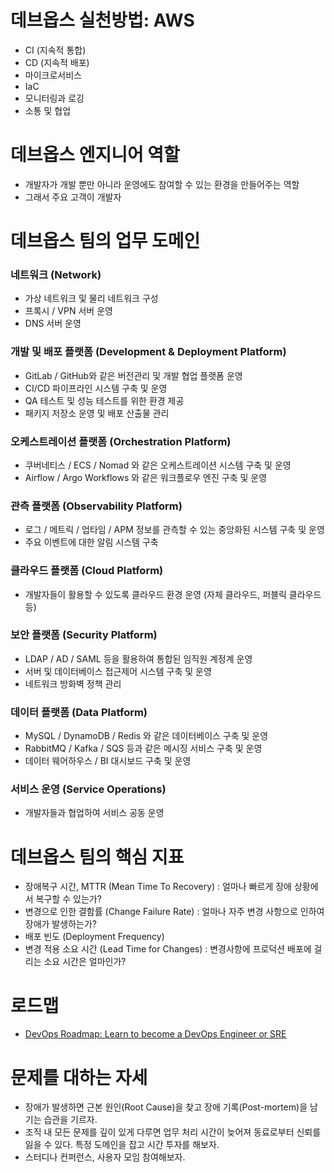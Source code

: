 # 데브옵스 실천방법: AWS
- CI (지속적 통합)
- CD (지속적 배포)
- 마이크로서비스
- IaC
- 모니터링과 로깅
- 소통 및 협업

# 데브옵스 엔지니어 역할
- 개발자가 개발 뿐만 아니라 운영에도 참여할 수 있는 환경을 만들어주는 역할
- 그래서 주요 고객이 개발자

# 데브옵스 팀의 업무 도메인
### 네트워크 (Network) 
- 가상 네트워크 및 물리 네트워크 구성 
- 프록시 / VPN 서버 운영 
- DNS 서버 운영
### 개발 및 배포 플랫폼 (Development & Deployment Platform) 
- GitLab / GitHub와 같은 버전관리 및 개발 협업 플랫폼 운영 
- CI/CD 파이프라인 시스템 구축 및 운영 
- QA 테스트 및 성능 테스트를 위한 환경 제공 
- 패키지 저장소 운영 및 배포 산출물 관리
### 오케스트레이션 플랫폼 (Orchestration Platform) 
- 쿠버네티스 / ECS / Nomad 와 같은 오케스트레이션 시스템 구축 및 운영 
- Airflow / Argo Workflows 와 같은 워크플로우 엔진 구축 및 운영
### 관측 플랫폼 (Observability Platform) 
- 로그 / 메트릭 / 업타임 / APM 정보를 관측할 수 있는 중앙화된 시스템 구축 및 운영 
- 주요 이벤트에 대한 알림 시스템 구축
### 클라우드 플랫폼 (Cloud Platform) 
- 개발자들이 활용할 수 있도록 클라우드 환경 운영 (자체 클라우드, 퍼블릭 클라우드 등)
### 보안 플랫폼 (Security Platform) 
- LDAP / AD / SAML 등을 활용하여 통합된 임직원 계정계 운영 
- 서버 및 데이터베이스 접근제어 시스템 구축 및 운영 
- 네트워크 방화벽 정책 관리
### 데이터 플랫폼 (Data Platform) 
- MySQL / DynamoDB / Redis 와 같은 데이터베이스 구축 및 운영 
- RabbitMQ / Kafka / SQS 등과 같은 메시징 서비스 구축 및 운영 
- 데이터 웨어하우스 / BI 대시보드 구축 및 운영
### 서비스 운영 (Service Operations) 
- 개발자들과 협업하여 서비스 공동 운영

# 데브옵스 팀의 핵심 지표
- 장애복구 시간, MTTR (Mean Time To Recovery) : 얼마나 빠르게 장애 상황에서 복구할 수 있는가?
- 변경으로 인한 결함률 (Change Failure Rate) : 얼마나 자주 변경 사항으로 인하여 장애가 발생하는가?
- 배포 빈도 (Deployment Frequency) 
- 변경 적용 소요 시간 (Lead Time for Changes) : 변경사항에 프로덕션 배포에 걸리는 소요 시간은 얼마인가?

# 로드맵
- [DevOps Roadmap: Learn to become a DevOps Engineer or SRE](https://roadmap.sh/devops)

# 문제를 대하는 자세
- 장애가 발생하면 근본 원인(Root Cause)을 찾고 장애 기록(Post-mortem)을 남기는 습관을 기르자.
- 조직 내 모든 문제를 깊이 있게 다루면 업무 처리 시간이 늦어져 동료로부터 신뢰를 잃을 수 있다. 특정 도메인을 잡고 시간 투자를 해보자.
- 스터디나 컨퍼런스, 사용자 모임 참여해보자.
<!--stackedit_data:
eyJoaXN0b3J5IjpbNjgwNjQwOTA2LDk4OTQ2NTQwMiwtMTExOT
Y2ODA0NywtMjAxMzY4ODc2Niw2MTU4MTUxODVdfQ==
-->